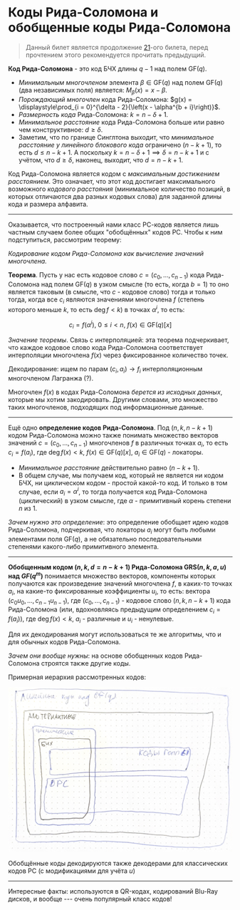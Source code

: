 # Коды Рида-Соломона и обобщенные коды Рида-Соломона

> Данный билет является продолжение [21](T21.md)-ого билета, перед прочтением этого рекомендуется прочитать предыдущий.

**Код Рида-Соломона** - это код БЧХ длины $q - 1$ над полем $\mathrm{GF}(q)$.

* *Минимальным многочленом* элемента $\beta \in \mathrm{GF}(q)$ над полем $\mathrm{GF}(q)$ (два независимых поля) является: $M_\beta(x) = x - \beta$.
* *Порождающий многочлен* кода Рида-Соломона: $g(x) = \displaystyle\prod_{i = 0}^{\delta - 2}{\left(x - \alpha^{b + i}\right)}$.
* *Размерность кода* Рида-Соломона: $k = n - \delta + 1$.
* *Минимальное расстояние* кода Рида-Соломона больше или равно чем конструктивное: $d \geqslant \delta$.
* Заметим, что по границе Синглтона выходит, что *минимальное расстояние у линейного блокового кода* ограничено $(n - k + 1)$, то есть $d \leqslant n - k + 1$. А поскольку $k = n - \delta + 1 \implies \delta = n - k + 1$ и с учётом, что $d \geqslant \delta$, наконец, выходит, что $d = n - k + 1$.

Код Рида-Соломона является кодом с *максимальным достижением расстоянием*. Это означает, что этот код достигает максимального возможного *кодового расстояния* (минимальное количество позиций, в которых отличаются два разных кодовых слова) для заданной длины кода и размера алфавита.

---

Оказывается, что построенный нами класс РС-кодов является лишь частным случаем более общих "обобщённых" кодов РС. Чтобы к ним подступиться, рассмотрим теорему:

*Кодирование кодом Рида-Соломона как вычисление значений многочлена.*

**Теорема**. Пусть у нас есть кодовое слово $c = (c_0, \ldots, c_{n - 1})$ кода Рида-Соломона над полем $\mathrm{GF}(q)$ в узком смысле (то есть, когда $b = 1$) то оно является таковым (в смысле, что $c$ - кодовое слово) тогда и только тогда, когда все $c_i$ являются значениями многочлена $f$ (степень которого меньше $k$, то есть $\deg{f} < k$) в точках $\alpha^{i}$, то есть:

$$
  c_i = f(\alpha^i), ~ 0 \leqslant i < n, ~ f(x) \in \mathrm{GF}(q)[x]
$$

*Значение теоремы*. Связь с интерполяцией: эта теорема подчеркивает, что каждое кодовое слово кода Рида-Соломона соответствует интерполяции многочлена $f(x)$ через фиксированное количество точек.

Декодирование: ищем по парам $(c_i, a_i) \rightarrow f_i$ интерполяционным многочленом Лагранжа (?).

Многочлен $f(x)$ в кодах Рида-Соломона *берется из исходных данных*, которые мы хотим закодировать. Другими словами, это множество таких многочленов, подходящих под информационные данные.

---

Ещё одно **определение кодов Рида-Соломона**. Под $(n, k, n - k + 1)$ кодом Рида-Соломона можно также понимать множество векторов значений $c = (c_0, \ldots, c_{n - 1})$ многочленов $f$ в различных точках $a_i$, то есть $c_i = f(a_i)$, где $\deg{f(x)} < k$, $f(x) \in \mathrm{GF}(q)[x]$, $a_i \in \mathrm{GF}(q)$ - локаторы.

* *Минимальное расстояние* действительно равно $(n - k + 1)$.
* В общем случае, мы получаем код, который не является ни кодом БЧХ, ни циклическом кодом - простой какой-то код. И только в том случае, если $a_i = \alpha^i$, то тогда получается код Рида-Соломона (циклический) в узком смысле, где $\alpha$ - примитивный корень степени $n$ из $1$.

*Зачем нужно это определение*: это определение обобщает идею кодов Рида-Соломона, подчеркивая, что локаторы $a_i$ могут быть любыми элементами поля $\mathrm{GF}(q)$, а не обязательно последовательными степенями какого-либо примитивного элемента.

---

**Обобщенным кодом $(n, k, d = n - k + 1)$ Рида-Соломона $\mathrm{GRS}(n, k, a, u)$ над $GF(q^m)$** понимается множество векторов, компоненты которых получаются как произведение значений многочлена $f$, в каких-то точках $a_i$, на какие-то фиксированные коэффициенты $u_i$, то есть: вектора $(c_0u_0, \ldots, c_{n - 1}u_{n - 1})$, где $(c_0, \ldots, c_{n - 1})$ - кодовое слово $(n, k, n - k + 1)$ кода Рида-Соломона (или, вдохновляясь предыдущим определением $c_i = f(a_i)$), где $\deg{f(x)} < k$, $a_i$ - различные и $u_i$ - ненулевые.

Для их декодирования могут использоваться те же алгоритмы, что и для обычных кодов Рида-Соломона.

*Зачем они вообще нужны*: на основе обобщенных кодов Рида-Соломона строятся также другие коды.

Примерная иерархия рассмотренных кодов:

![hierarchy](./assets/22_1.jpg)

Обобщённые коды декодируются также декодерами для классических кодов РС (с модификациями для учёта $u$)

---

Интересные факты: используются в QR-кодах, кодирований Blu-Ray дисков, и вообще --- очень популярный класс кодов!
